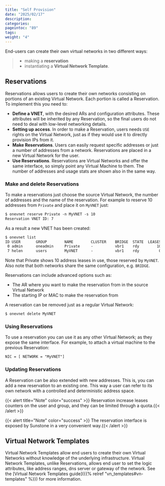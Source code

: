 ```yaml
---
title: "Self Provision"
date: "2025/02/17"
description:
categories:
pageintoc: "89"
tags:
weight: "4"
---
```


<a id="self-provision"></a>

<!--# Virtual Network Self-Provisioning -->

End-users can create their own virtual networks in two different ways:

> - making a **reservation**
> - instantiating a **Virtual Network Template**.

<a id="vgg-vn-reservations"></a>

## Reservations

Reservations allows users to create their own networks consisting on portions of an existing Virtual Network. Each portion is called a Reservation. To implement this you need to:

- **Define a VNET**, with the desired ARs and configuration attributes. These attributes will be inherited by any Reservation, so the final users do not need to deal with low-level networking details.
- **Setting up access**. In order to make a Reservation, users needs `USE` rights on the Virtual Network, just as if they would use it to directly provision IPs from it.
- **Make Reservations**. Users can easily request specific addresses or just a number of addresses from a network. Reservations are placed in a new Virtual Network for the user.
- **Use Reservations**. Reservations are Virtual Networks and offer the same interface, so simply point any Virtual Machine to them. The number of addresses and usage stats are shown also in the same way.

### Make and delete Reservations

To make a reservations just choose the source Virtual Network, the number of addresses and the name of the reservation. For example to reserve 10 addresses from `Private` and place it on `MyVNET` just:

```default
$ onevnet reserve Private -n MyVNET -s 10
Reservation VNET ID: 7
```

As a result a new VNET has been created:

```default
$ onevnet list
ID USER       GROUP        NAME        CLUSTER    BRIDGE  STATE  LEASES
 0 admin      oneadmin     Private     -          vbr1    rdy        10
 7 helen      users        MyVNET      -          vbr1    rdy         0
```

Note that Private shows 10 address leases in use, those reserved by `MyVNET`. Also note that both networks share the same configuration, e.g. `BRIDGE`.

Reservations can include advanced options such as:

- The AR where you want to make the reservation from in the source Virtual Network
- The starting IP or MAC to make the reservation from

A reservation can be removed just as a regular Virtual Network:

```default
$ onevnet delete MyVNET
```

### Using Reservations

To use a reservation you can use it as any other Virtual Network; as they expose the same interface. For example, to attach a virtual machine to the previous Reservation:

```default
NIC = [ NETWORK = "MyVNET"]
```

### Updating Reservations

A Reservation can be also extended with new addresses. This is, you can add a new reservation to an existing one. This way a user can refer to its own network with a controlled and deterministic address space.

{{< alert title="Note" color="success" >}}
Reservation increase leases counters on the user and group, and they can be limited through a quota.{{< /alert >}} 

{{< alert title="Note" color="success" >}}
The reservation interface is exposed by Sunstone in a very convenient way.{{< /alert >}} 

## Virtual Network Templates

Virtual Network Templates allow end users to create their own Virtual Networks without knowledge of the underlying infrastructure. Virtual Network Templates, unlike Reservations, allows end user to set the logic attributes, like address ranges, dns server or gateway of the network. See the [Virtual Network Templates guide]({{% relref "vn_templates#vn-templates" %}}) for more information.
